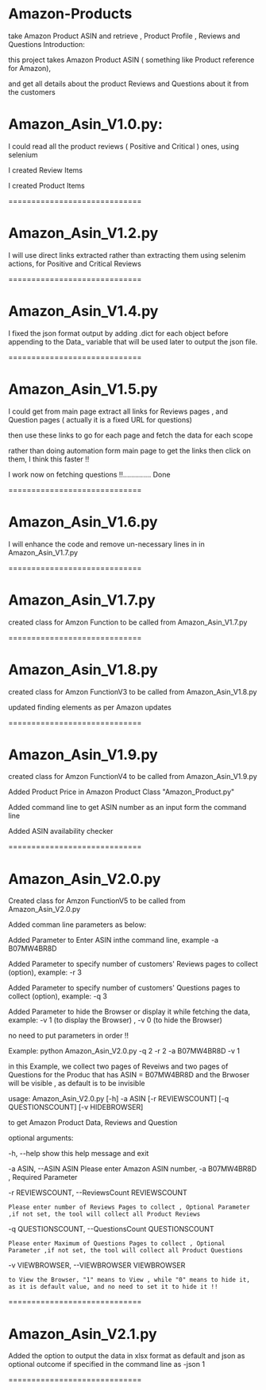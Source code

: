 Amazon-Products
=============================

take Amazon Product ASIN and retrieve , Product Profile , Reviews and Questions
Introduction:

this project takes Amazon Product ASIN ( something like Product reference for Amazon),

and get all details about the product Reviews and Questions about it from the customers

Amazon_Asin_V1.0.py:
=============================

I could read all the product reviews ( Positive and Critical ) ones, using selenium

I created Review Items

I created Product Items

=============================

Amazon_Asin_V1.2.py
=============================

I will use direct links extracted rather than extracting them using selenim actions, for Positive and Critical Reviews

=============================

Amazon_Asin_V1.4.py
=============================

I fixed the json format output by adding .dict for each object before appending to the Data_ variable that will be used later to output the json file.

=============================

Amazon_Asin_V1.5.py
=============================

I could get from main page extract all links for Reviews pages , and Question pages ( actually it is a fixed URL for questions)

then use these links to go for each page and fetch the data for each scope

rather than doing automation form main page to get the links then click on them, I think this faster !!

I work now on fetching questions !!.............. Done

=============================

Amazon_Asin_V1.6.py
=============================

I will enhance the code and remove un-necessary lines
in in Amazon_Asin_V1.7.py

=============================


Amazon_Asin_V1.7.py
=============================
created class for Amzon Function to be called from Amazon_Asin_V1.7.py

=============================


Amazon_Asin_V1.8.py
=============================

created class for Amzon FunctionV3 to be called from Amazon_Asin_V1.8.py

updated finding elements as per Amazon updates

=============================


Amazon_Asin_V1.9.py
=============================

created class for Amzon FunctionV4 to be called from Amazon_Asin_V1.9.py

Added Product Price in Amazon Product Class "Amazon_Product.py"

Added command line to get ASIN number as an input form the command line

Added ASIN availability checker

=============================


Amazon_Asin_V2.0.py
=============================

Created class for Amzon FunctionV5 to be called from Amazon_Asin_V2.0.py

Added comman line parameters as below:

Added Parameter to Enter ASIN inthe command line, example -a B07MW4BR8D

Added Parameter to specify number of customers' Reviews pages to collect (option), example:  -r 3

Added Parameter to specify number of customers' Questions pages to collect (option), example:  -q 3

Added Parameter to hide the Browser or display it while fetching the data, example:  -v 1  (to display the Browser) , -v 0 (to hide the Browser)

no need to put parameters in order !!

Example: python Amazon_Asin_V2.0.py -q 2 -r 2 -a B07MW4BR8D -v 1

in this Example, we collect two pages of Reveiws and two pages of Questions for the Produc that has ASIN = B07MW4BR8D
and the Brwoser will be visible , as default is to be invisible

usage: Amazon_Asin_V2.0.py [-h] -a ASIN [-r REVIEWSCOUNT] [-q QUESTIONSCOUNT] [-v HIDEBROWSER]

to get Amazon Product Data, Reviews and Question

optional arguments:

  -h, --help            show this help message and exit

  -a ASIN, --ASIN ASIN  Please enter Amazon ASIN number, -a B07MW4BR8D , Required Parameter

  -r REVIEWSCOUNT, --ReviewsCount REVIEWSCOUNT

	Please enter number of Reviews Pages to collect , Optional Parameter ,if not set, the tool will collect all Product Reviews

  -q QUESTIONSCOUNT, --QuestionsCount QUESTIONSCOUNT

	Please enter Maximum of Questions Pages to collect , Optional Parameter ,if not set, the tool will collect all Product Questions

  -v VIEWBROWSER, --VIEWBROWSER VIEWBROWSER

	to View the Browser, "1" means to View , while "0" means to hide it, as it is default value, and no need to set it to hide it !!



=============================


Amazon_Asin_V2.1.py
=============================

Added the option to output the data in xlsx format as default and json as optional outcome if specified in the command line as -json 1

=============================
